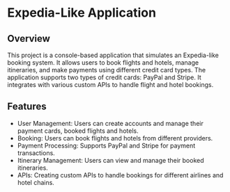 # Expedia-Like Application

## Overview
This project is a console-based application that simulates an Expedia-like booking system. It allows users to book flights and hotels, manage itineraries, and make payments using different credit card types. The application supports two types of credit cards: PayPal and Stripe. It integrates with various custom APIs to handle flight and hotel bookings.

## Features
- User Management: Users can create accounts and manage their payment cards, booked flights and hotels.
- Booking: Users can book flights and hotels from different providers.
- Payment Processing: Supports PayPal and Stripe for payment transactions.
- Itinerary Management: Users can view and manage their booked itineraries.
- APIs: Creating custom APIs to handle bookings for different airlines and hotel chains.
